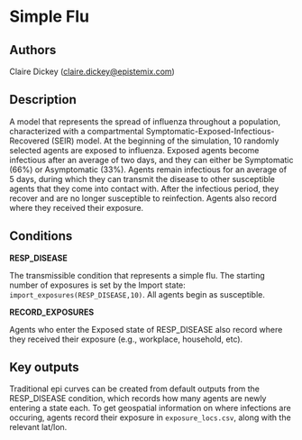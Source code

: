 # Simple Flu

## Authors

Claire Dickey (claire.dickey@epistemix.com)

## Description

A model that represents the spread of influenza throughout a population, characterized with a compartmental Symptomatic-Exposed-Infectious-Recovered (SEIR) model. At the beginning of the simulation, 10 randomly selected agents are exposed to influenza. Exposed agents become infectious after an average of two days, and they can either be Symptomatic (66%) or Asymptomatic (33%). Agents remain infectious for an average of 5 days, during which they can transmit the disease to other susceptible agents that they come into contact with. 
After the infectious period, they recover and are no longer susceptible to reinfection. Agents also record where they received their exposure.

## Conditions

**RESP_DISEASE**

The transmissible condition that represents a simple flu. The starting number of exposures is set by the Import state: `import_exposures(RESP_DISEASE,10)`. All agents begin as susceptible. 

**RECORD_EXPOSURES**

Agents who enter the Exposed state of RESP_DISEASE also record where they received their exposure (e.g., workplace, household, etc).

## Key outputs

Traditional epi curves can be created from default outputs from the RESP_DISEASE condition, which records how many agents are newly entering a state each. To get geospatial information on where infections are occuring, agents record their exposure in `exposure_locs.csv`, along with the relevant lat/lon.



